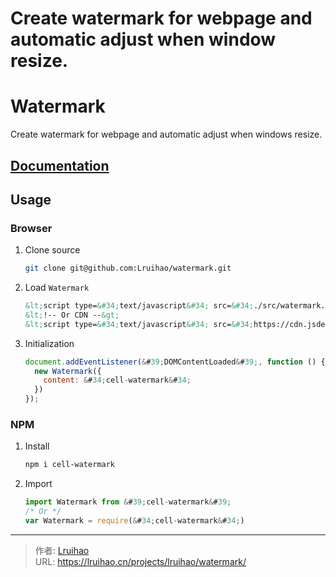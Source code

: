 # Create watermark for webpage and automatic adjust when window resize.

# Watermark

Create watermark for webpage and automatic adjust when windows resize.

## [Documentation](https://raw.githubusercontent.com/Lruihao/watermark/refs/heads/main/docs/README.md)

## Usage

### Browser

1. Clone source

    ```bash
    git clone git@github.com:Lruihao/watermark.git
    ```

2. Load `Watermark`

    ```html
    &lt;script type=&#34;text/javascript&#34; src=&#34;./src/watermark.js&#34;&gt;&lt;/script&gt;
    &lt;!-- Or CDN --&gt;
    &lt;script type=&#34;text/javascript&#34; src=&#34;https://cdn.jsdelivr.net/npm/cell-watermark&#34;&gt;&lt;/script&gt;
    ```

3. Initialization

    ```javascript
    document.addEventListener(&#39;DOMContentLoaded&#39;, function () {
      new Watermark({
        content: &#34;cell-watermark&#34;
      })
    });
    ```

### NPM

1. Install

    ```bash
    npm i cell-watermark
    ```

2. Import

    ```javascript
    import Watermark from &#39;cell-watermark&#39;
    /* Or */
    var Watermark = require(&#34;cell-watermark&#34;)
    ```


---

> 作者: [Lruihao](https://github.com/Lruihao)  
> URL: https://lruihao.cn/projects/lruihao/watermark/  

